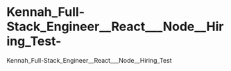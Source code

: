 # Kennah_Full-Stack_Engineer__React___Node__Hiring_Test-
Kennah_Full-Stack_Engineer__React___Node__Hiring_Test 
